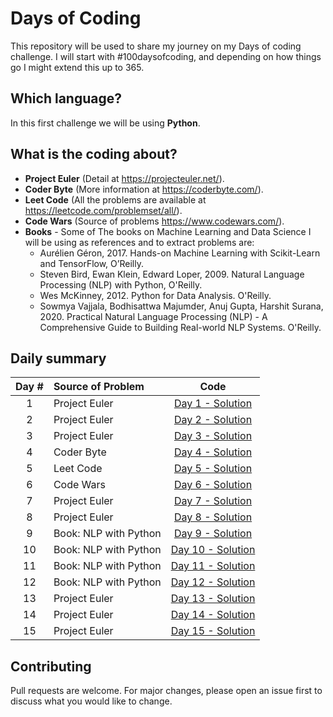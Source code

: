 # Days of Coding

This repository will be used to share my journey on my Days of coding challenge. I will start with #100daysofcoding, and depending on how things go I might extend this up to 365.

## Which language?
In this first challenge we will be using **Python**.


## What is the coding about?

* **Project Euler** (Detail at https://projecteuler.net/).
* **Coder Byte** (More information at https://coderbyte.com/).
* **Leet Code** (All the problems are available at https://leetcode.com/problemset/all/).
* **Code Wars** (Source of problems https://www.codewars.com/).
* **Books** - Some of The books on Machine Learning and Data Science I will be using as references and to extract problems are:
    * Aurélien Géron, 2017. Hands-on Machine Learning with Scikit-Learn and TensorFlow, O’Reilly.
    * Steven Bird, Ewan Klein, Edward Loper, 2009. Natural Language Processing (NLP) with Python, O'Reilly.
    * Wes McKinney, 2012. Python for Data Analysis. O'Reilly.
    * Sowmya Vajjala, Bodhisattwa Majumder, Anuj Gupta, Harshit Surana, 2020. Practical Natural Language Processing (NLP) - A Comprehensive Guide to Building Real-world NLP Systems. O'Reilly.


## Daily summary

Day # | Source of Problem | Code
:----:|:-----|:-------:
1   | Project Euler         | [Day 1 - Solution](https://github.com/machadomr/DaysOfCode/blob/main/01_ProjectEuler/Day_01.ipynb)
2   | Project Euler         | [Day 2 - Solution](https://github.com/machadomr/DaysOfCode/blob/main/01_ProjectEuler/Day_02.ipynb)
3   | Project Euler         | [Day 3 - Solution](https://github.com/machadomr/DaysOfCode/blob/main/01_ProjectEuler/Day_03.ipynb)
4   | Coder Byte            | [Day 4 - Solution](https://github.com/machadomr/DaysOfCode/blob/main/02_CoderByte/Day_04.ipynb)
5   | Leet Code             | [Day 5 - Solution](https://github.com/machadomr/DaysOfCode/blob/main/03_LeetCode/Day_05.ipynb)
6   | Code Wars             | [Day 6 - Solution](https://github.com/machadomr/DaysOfCode/blob/main/04_CodeWars/Day_06.ipynb)
7   | Project Euler         | [Day 7 - Solution](https://github.com/machadomr/DaysOfCode/blob/main/01_ProjectEuler/Day_07.ipynb)
8   | Project Euler         | [Day 8 - Solution](https://github.com/machadomr/DaysOfCode/blob/main/01_ProjectEuler/Day_08.ipynb)
9   | Book: NLP with Python | [Day 9 - Solution](https://github.com/machadomr/DaysOfCode/blob/main/05_Books/Bird_NLP/Day_09.ipynb)
10  | Book: NLP with Python | [Day 10 - Solution](https://github.com/machadomr/DaysOfCode/blob/main/05_Books/Bird_NLP/Day_10.ipynb)
11  | Book: NLP with Python | [Day 11 - Solution](https://github.com/machadomr/DaysOfCode/blob/main/05_Books/Bird_NLP/Day_11.ipynb)
12  | Book: NLP with Python | [Day 12 - Solution](https://github.com/machadomr/DaysOfCode/blob/main/05_Books/Bird_NLP/Day_12.ipynb)
13  | Project Euler         | [Day 13 - Solution](https://github.com/machadomr/DaysOfCode/blob/main/01_ProjectEuler/Day_13.ipynb)
14  | Project Euler         | [Day 14 - Solution](https://github.com/machadomr/DaysOfCode/blob/main/01_ProjectEuler/Day_14.ipynb)
15  | Project Euler         | [Day 15 - Solution](https://github.com/machadomr/DaysOfCode/blob/main/01_ProjectEuler/Day_15.ipynb)


## Contributing
Pull requests are welcome. For major changes, please open an issue first to discuss what you would like to change.
